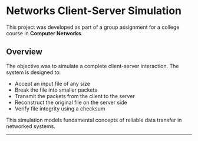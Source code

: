 # Networks Client-Server Simulation

This project was developed as part of a group assignment for a college course in **Computer Networks**.

## Overview

The objective was to simulate a complete client-server interaction. The system is designed to:

- Accept an input file of any size
- Break the file into smaller packets
- Transmit the packets from the client to the server
- Reconstruct the original file on the server side
- Verify file integrity using a checksum

This simulation models fundamental concepts of reliable data transfer in networked systems.

---

